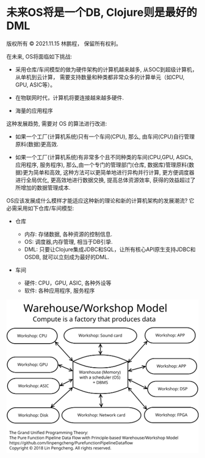 # 未来OS将是一个DB, Clojure则是最好的DML

版权所有 © 2021.11.15 林鹏程， 保留所有权利。

在未来, OS将面临如下挑战:

- 采用仓库/车间模型的做为硬件架构的计算机越来越多, 从SOC到超级计算机，从单机到云计算， 需要支持数量和种类都非常众多的计算单元（如CPU, GPU, ASIC等）。

- 在物联网时代，计算机将要连接越来越多硬件.

- 海量的应用程序

这种发展趋势, 需要对 OS 的算法进行改进:

- 如果一个工厂(计算机系统)只有一个车间(CPU), 那么, 由车间(CPU)自行管理原料(数据)更高效.

- 如果一个工厂(计算机系统)有非常多个且不同种类的车间(CPU,GPU, ASICs, 应用程序, 服务程序), 
  那么,由一个专门的管理部门(仓库, 数据库)管理原料(数据)更为简单和高效, 这种方法可以更简单地进行异构并行计算, 
  更方便调度器进行全局优化, 更高效地进行数据交换, 提高总体资源效率, 获得的效益超过了所增加的数据管理成本.

OS应该发展成什么模样才能适应这种新的理论和新的计算机架构的发展潮流?
它必需采用如下仓库/车间模型:

- 仓库
  - 内存: 存储数据, 各种资源的控制信息.
  - OS: 调度器,内存管理, 相当于DB引挚.
  - DML: 只要让Clojure集成JDBC和SQL，让所有核心API原生支持JDBC和OSDB, 就可以立刻成为最好的DML.
  
- 车间
  - 硬件: CPU，GPU, ASIC, 各种外设等
  - 软件: 各种应用程序, 服务程序
  
![OS-Star-WWM](./image/OS-Star-WWM.svg)
  
